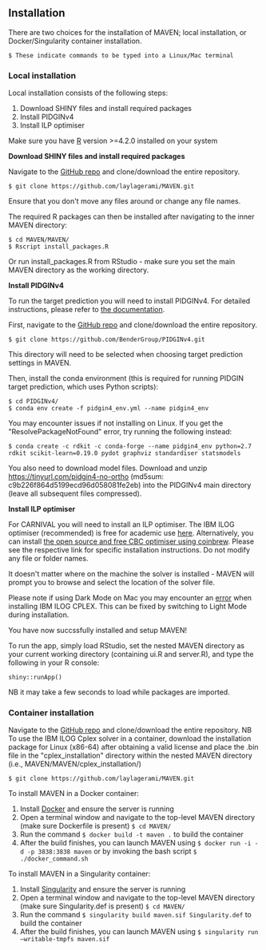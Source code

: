 ## Installation

There are two choices for the installation of MAVEN; local installation, or Docker/Singularity container installation.

```
$ These indicate commands to be typed into a Linux/Mac terminal 
```

### Local installation
Local installation consists of the following steps:
1. Download SHINY files and install required packages
2. Install PIDGINv4
3. Install ILP optimiser

Make sure you have [R](https://www.r-project.org/) version >=4.2.0 installed on your system

**Download SHINY files and install required packages**

Navigate to the [GitHub repo](https://github.com/laylagerami/MAVEN) and clone/download the entire repository. 

```
$ git clone https://github.com/laylagerami/MAVEN.git
```

Ensure that you don't move any files around or change any file names. 

The required R packages can then be installed after navigating to the inner MAVEN directory:

```
$ cd MAVEN/MAVEN/
$ Rscript install_packages.R
```
Or run install_packages.R from RStudio - make sure you set the main MAVEN directory as the working directory. 

**Install PIDGINv4**

To run the target prediction you will need to install PIDGINv4. For detailed instructions, please refer to [the documentation](https://pidginv4.readthedocs.io/en/latest/install.html).

First, navigate to the [GitHub repo](https://github.com/BenderGroup/PIDGINv4) and clone/download the entire repository.
```
$ git clone https://github.com/BenderGroup/PIDGINv4.git
```
This directory will need to be selected when choosing target prediction settings in MAVEN.

Then, install the conda environment (this is required for running PIDGIN target prediction, which uses Python scripts):
```
$ cd PIDGINv4/
$ conda env create -f pidgin4_env.yml --name pidgin4_env
```

You may encounter issues if not installing on Linux. If you get the "ResolvePackageNotFound" error, try running the following instead:
```
$ conda create -c rdkit -c conda-forge --name pidgin4_env python=2.7 rdkit scikit-learn=0.19.0 pydot graphviz standardiser statsmodels
```

You also need to download model files. Download and unzip https://tinyurl.com/pidgin4-no-ortho (md5sum: c9b226f864d5199ecd96d058081fe2eb) into the PIDGINv4 main directory (leave all subsequent files compressed).

**Install ILP optimiser**

For CARNIVAL you will need to install an ILP optimiser. The IBM ILOG optimiser (recommended) is free for academic use [here](https://www.ibm.com/products/ilog-cplex-optimization-studio?S_PKG=CoG&cm_mmc=Search_Google-_-Data+Science_Data+Science-_-WW_IDA-_-+IBM++CPLEX_Broad_CoG&cm_mmca1=000000RE&cm_mmca2=10000668&cm_mmca7=9041989&cm_mmca8=kwd-412296208719&cm_mmca9=_k_Cj0KCQiAr93gBRDSARIsADvHiOpDUEHgUuzu8fJvf3vmO5rI0axgtaleqdmwk6JRPIDeNcIjgIHMhZIaAiwWEALw_wcB_k_&cm_mmca10=267798126431&cm_mmca11=b&mkwid=_k_Cj0KCQiAr93gBRDSARIsADvHiOpDUEHgUuzu8fJvf3vmO5rI0axgtaleqdmwk6JRPIDeNcIjgIHMhZIaAiwWEALw_wcB_k_%7C470%7C135655&cvosrc=ppc.google.%2Bibm%20%2Bcplex&cvo_campaign=000000RE&cvo_crid=267798126431&Matchtype=b&gclid=Cj0KCQiAr93gBRDSARIsADvHiOpDUEHgUuzu8fJvf3vmO5rI0axgtaleqdmwk6JRPIDeNcIjgIHMhZIaAiwWEALw_wcB). Alternatively, you can install [the open source and free CBC optimiser using coinbrew](https://github.com/coin-or/coinbrew). Please see the respective link for specific installation instructions. Do not modify any file or folder names. 

It doesn't matter where on the machine the solver is installed - MAVEN will prompt you to browse and select the location of the solver file.

Please note if using Dark Mode on Mac you may encounter an [error](https://www.ibm.com/support/pages/ibm-ilog-cplex-optimization-studio-installer-has-silent-failure-mac-os-1015) when installing IBM ILOG CPLEX. This can be fixed by switching to Light Mode during installation.

You have now succssfully installed and setup MAVEN!

To run the app, simply load RStudio, set the nested MAVEN directory as your current working directory (containing ui.R and server.R), and type the following in your R console:

```
shiny::runApp()
```

NB it may take a few seconds to load while packages are imported.

### Container installation

Navigate to the [GitHub repo](https://github.com/laylagerami/MAVEN) and clone/download the entire repository.
NB To use the IBM ILOG Cplex solver in a container, download the installation package for Linux (x86-64) after obtaining a valid license and place the .bin file in the "cplex_installation" directory within the nested MAVEN directory (i.e., MAVEN/MAVEN/cplex_installation/)

```
$ git clone https://github.com/laylagerami/MAVEN.git
```

To install MAVEN in a Docker container:
1. Install [Docker](https://www.docker.com/) and ensure the server is running
2. Open a terminal window and navigate to the top-level MAVEN directory (make sure Dockerfile is present) `$ cd MAVEN/`
3. Run the command `$ docker build -t maven .` to build the container
4. After the build finishes, you can launch MAVEN using `$ docker run -i -d -p 3838:3838 maven` or by invoking the bash script `$ ./docker_command.sh`

To install MAVEN in a Singularity container:
1. Install [Singularity](https://sylabs.io/) and ensure the server is running
2. Open a terminal window and navigate to the top-level MAVEN directory (make sure Singularity.def is present) `$ cd MAVEN/`
3. Run the command `$ singularity build maven.sif Singularity.def` to build the container
4. After the build finishes, you can launch MAVEN using `$ singularity run –writable-tmpfs maven.sif`


